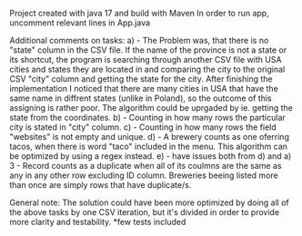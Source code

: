 Project created with java 17 and build with Maven
In order to run app, uncomment relevant lines in App.java

Additional comments on tasks:
a) - The Problem was, that there is no "state" column in the CSV file. If the name of the province is not a state or its shortcut, the program is searching 
through another CSV file with USA cities and states they are located in and comparing the city to the original CSV "city" column and getting the state for the city.
After finishing the implementation I noticed that there are many cities in USA that have the same name in diffrent states (unlike in Poland), so the outcome 
of this assigning is rather poor. The algorithm could be uprgaded by ie. getting the state from the coordinates.
b) - Counting in how many rows the particular city is stated in "city" column.
c) - Counting in how many rows the field "websites" is not empty and unique.
d) - A brewery counts as one oferring tacos, when there is word "taco" included in the menu. This algorithm can be optimized by using a regex instead.
e) - have issues both from d) and a)
3 - Record counts as a duplicate when all of its coulmns are the same as any in any other row excluding ID column. Breweries beeing listed more than once are simply
rows that have duplicate/s.

General note: The solution could have been more optimized by doing all of the above tasks by one CSV iteration, but it's divided in order to provide more clarity
and testability.
*few tests included
